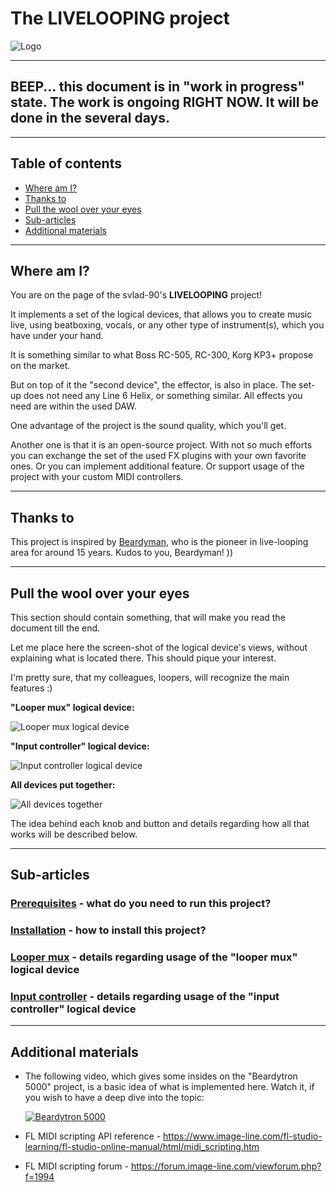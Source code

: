 # The LIVELOOPING project

![Logo](./md/misc/logo.jpg)

----

## BEEP... this document is in "work in progress" state. The work is ongoing RIGHT NOW. It will be done in the several days.

----

## Table of contents

- [Where am I?](#where-am-i)
- [Thanks to](#thanks-to)
- [Pull the wool over your eyes](#pull-the-wool-in-your-eyes)
- [Sub-articles](#sub-articles)
- [Additional materials](#additional-materials)

----

## Where am I?

You are on the page of the svlad-90's **LIVELOOPING** project!

It implements a set of the logical devices, that allows you to create music live, using beatboxing, vocals, or any other type of instrument(s), which you have under your hand.

It is something similar to what Boss RC-505, RC-300, Korg KP3+ propose on the market.

But on top of it the "second device", the effector, is also in place. The set-up does not need any Line 6 Helix, or something similar. All effects you need are within the used DAW.

One advantage of the project is the sound quality, which you'll get.

Another one is that it is an open-source project. With not so much efforts you can exchange the set of the used FX plugins with your own favorite ones. Or you can implement additional feature. Or support usage of the project with your custom MIDI controllers.

----

## Thanks to

This project is inspired by [Beardyman](https://www.beardyman.co.uk/), who is the pioneer in live-looping area for around 15 years. Kudos to you, Beardyman! ))

----

## Pull the wool over your eyes

This section should contain something, that will make you read the document till the end. 

Let me place here the screen-shot of the logical device's views, without explaining what is located there. This should pique your interest.

I'm pretty sure, that my colleagues, loopers, will recognize the main features :)

**"Looper mux" logical device:**

![Looper mux logical device](./md/screenshots/looper-mux.jpg)

**"Input controller" logical device:**

![Input controller logical device](./md/screenshots/input-controller.jpg)

**All devices put together:**

![All devices together](./md/screenshots/working-area.jpg)

The idea behind each knob and button and details regarding how all that works will be described below.

----

## Sub-articles

### [Prerequisites](./md/prerequisites/prerequisites.md) - what do you need to run this project?
### [Installation](./md/installation/installation.md) - how to install this project?
### [Looper mux](./md/looper-mux/looper-mux.md) - details regarding usage of the "looper mux" logical device
### [Input controller](./md/input-controller/input-controller.md) - details regarding usage of the "input controller" logical device

----

## Additional materials

- The following video, which gives some insides on the "Beardytron 5000" project, is a basic idea of what is implemented here. Watch it, if you wish to have a deep dive into the topic:

  [![Beardytron 5000](./md/misc/mqdefault_6s.webp)](https://www.youtube.com/watch?v=atViS0jukHw "Beardytron 5000")

- FL MIDI scripting API reference - https://www.image-line.com/fl-studio-learning/fl-studio-online-manual/html/midi_scripting.htm
- FL MIDI scripting forum - https://forum.image-line.com/viewforum.php?f=1994